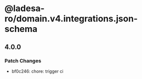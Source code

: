# @ladesa-ro/domain.v4.integrations.json-schema

## 4.0.0

### Patch Changes

- bf0c246: chore: trigger ci
